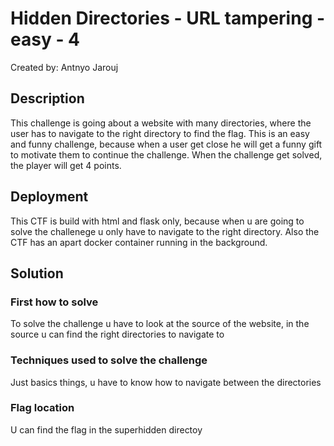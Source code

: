 # Hidden Directories - URL tampering - easy - 4
Created by: Antnyo Jarouj

## Description

This challenge is going about a website with many directories, where the user has to navigate to the right directory to find the flag. This is an easy and funny challenge, because when a user get close he will get a funny gift to motivate them to continue the challenge. When the challenge get solved, the player will get 4 points.



## Deployment

This CTF is build with html and flask only, because when u are going to solve the challenege u only have to navigate to the right directory. Also the CTF has an apart docker container running in the background.




## Solution


### First how to solve
To solve the challenge u have to look at the source of the website, in the source u can find the right directories to navigate to
### Techniques used to solve the challenge
Just basics things, u have to know how to navigate between the directories
### Flag location
U can find the flag in the superhidden directoy